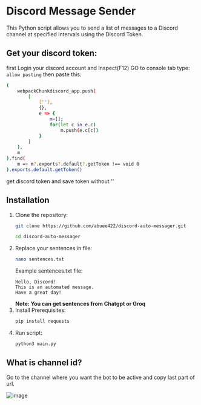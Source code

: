 # Discord Message Sender

This Python script allows you to send a list of messages to a Discord channel at specified intervals using the Discord Token.

## Get your discord token:

first Login your discord account and Inspect(F12) GO to console tab type:
```allow pasting```
then paste this:
```bash
(
    webpackChunkdiscord_app.push(
        [
            [''],
            {},
            e => {
                m=[];
                for(let c in e.c)
                    m.push(e.c[c])
            }
        ]
    ),
    m
).find(
    m => m?.exports?.default?.getToken !== void 0
).exports.default.getToken()
```
get discord token and save token without ''

## Installation

1. Clone the repository:
    ```bash
    git clone https://github.com/abuee422/discord-auto-messager.git
    ```
    ```bash
    cd discord-auto-messager
    ```
2. Replace your sentences in file:
    ```bash
    nano sentences.txt
    ```
    Example sentences.txt file:
    ```
    Hello, Discord!
    This is an automated message.
    Have a great day!
    ```
    **Note: You can get sentences from Chatgpt or Groq**
3. Install Prerequisites:
    ```bash
    pip install requests
    ```
4. Run script:
    ```bash
    python3 main.py
    ```
## What is channel id?
Go to the channel where you want the bot to be active and copy last part of url.

![image](https://github.com/user-attachments/assets/5a516d29-2de4-476c-85f4-2ae1e5128412)


